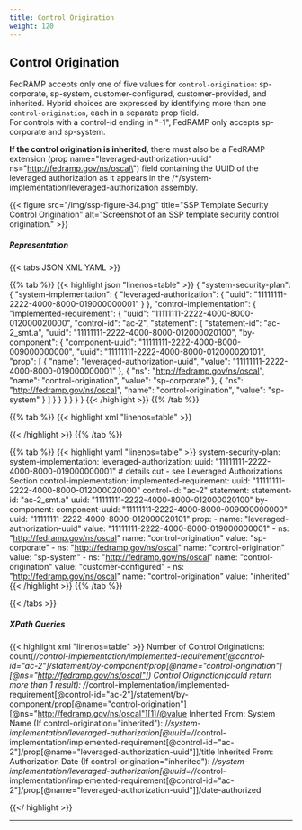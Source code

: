 ```yaml
---
title: Control Origination
weight: 120
---
```


## Control Origination

FedRAMP accepts only one of five values for `control-origination`:
sp-corporate, sp-system, customer-configured, customer-provided, and
inherited. Hybrid choices are expressed by identifying more than one
`control-origination`, each in a separate prop field.\
For controls with a control-id ending in \"-1\", FedRAMP only accepts
sp-corporate and sp-system.

**If the control origination is inherited,** there must also be a
FedRAMP extension (prop name=\"leveraged-authorization-uuid\"
ns=\"http://fedramp.gov/ns/oscal\") field containing the UUID of the
leveraged authorization as it appears in the
/\*/system-implementation/leveraged-authorization assembly.

{{< figure src="/img/ssp-figure-34.png" title="SSP Template Security Control Origination" alt="Screenshot of an SSP template security control origination." >}}

##### Representation
{{< tabs JSON XML YAML >}}

{{% tab %}}
{{< highlight json "linenos=table" >}}
{
  "system-security-plan": {
    "system-implementation": {
      "leveraged-authorization": {
        "uuid": "11111111-2222-4000-8000-019000000001"
      }
    },
    "control-implementation": {
      "implemented-requirement": {
        "uuid": "11111111-2222-4000-8000-012000020000",
        "control-id": "ac-2",
        "statement": {
          "statement-id": "ac-2_smt.a",
          "uuid": "11111111-2222-4000-8000-012000020100",
          "by-component": {
            "component-uuid": "11111111-2222-4000-8000-009000000000",
            "uuid": "11111111-2222-4000-8000-012000020101",
            "prop": [
              {
                "name": "leveraged-authorization-uuid",
                "value": "11111111-2222-4000-8000-019000000001"
              },
              {
                "ns": "http://fedramp.gov/ns/oscal",
                "name": "control-origination",
                "value": "sp-corporate"
              },
              {
                "ns": "http://fedramp.gov/ns/oscal",
                "name": "control-origination",
                "value": "sp-system"
              }
            ]
          }
        }
      }
    }
  }
}
{{< /highlight >}}
{{% /tab %}}

{{% tab %}}
{{< highlight xml "linenos=table" >}}
<system-security-plan>
  <system-implementation>
    <!-- status -->
    <leveraged-authorization uuid="11111111-2222-4000-8000-019000000001">
      <!-- details cut - see Leveraged Authorizations Section -->
    </leveraged-authorization>
  </system-implementation>
  <control-implementation>
    <implemented-requirement uuid="11111111-2222-4000-8000-012000020000" control-id="ac-2">
      <!-- responsible-role -->
      <statement statement-id="ac-2_smt.a" uuid="11111111-2222-4000-8000-012000020100">
        <by-component component-uuid="11111111-2222-4000-8000-009000000000" uuid="11111111-2222-4000-8000-012000020101">
          <prop name="leveraged-authorization-uuid" value="11111111-2222-4000-8000-019000000001"/>
          <prop ns="http://fedramp.gov/ns/oscal" name="control-origination" value="sp-corporate"/>
          <prop ns="http://fedramp.gov/ns/oscal" name="control-origination" value="sp-system"/>
          <prop ns="http://fedramp.gov/ns/oscal" name="control-origination" value="customer-configured"/>
          <prop ns="http://fedramp.gov/ns/oscal" name="control-origination" value="inherited"/>
        </by-component>
      </statement>
    </implemented-requirement>
  </control-implementation>
  <!-- back-matter -->
</system-security-plan>
{{< /highlight >}}
{{% /tab %}}

{{% tab %}}
{{< highlight yaml "linenos=table" >}}
system-security-plan:
  system-implementation:
    leveraged-authorization:
      uuid: "11111111-2222-4000-8000-019000000001"
      # details cut - see Leveraged Authorizations Section
  control-implementation:
    implemented-requirement:
      uuid: "11111111-2222-4000-8000-012000020000"
      control-id: "ac-2"
      statement:
        statement-id: "ac-2_smt.a"
        uuid: "11111111-2222-4000-8000-012000020100"
        by-component:
          component-uuid: "11111111-2222-4000-8000-009000000000"
          uuid: "11111111-2222-4000-8000-012000020101"
          prop:
            - name: "leveraged-authorization-uuid"
              value: "11111111-2222-4000-8000-019000000001"
            - ns: "http://fedramp.gov/ns/oscal"
              name: "control-origination"
              value: "sp-corporate"
            - ns: "http://fedramp.gov/ns/oscal"
              name: "control-origination"
              value: "sp-system"
            - ns: "http://fedramp.gov/ns/oscal"
              name: "control-origination"
              value: "customer-configured"
            - ns: "http://fedramp.gov/ns/oscal"
              name: "control-origination"
              value: "inherited"
{{< /highlight >}}
{{% /tab %}}

{{< /tabs >}}

##### XPath Queries
{{< highlight xml "linenos=table" >}}
  Number of Control Originations:
    count(/*/control-implementation/implemented-requirement[@control-id="ac-2"]/statement/by-component/prop[@name="control-origination"][@ns="http://fedramp.gov/ns/oscal"])
  Control Origination(could return more than 1 result):
    /*/control-implementation/implemented-requirement[@control-id="ac-2"]/statement/by-component/prop[@name="control-origination"][@ns="http://fedramp.gov/ns/oscal"][1]/@value
  Inherited From: System Name (If control-origination="inherited"):
    /*/system-implementation/leveraged-authorization[@uuid=/*/control-implementation/implemented-requirement[@control-id="ac-2"]/prop[@name="leveraged-authorization-uuid"]]/title
  Inherited From: Authorization Date (If control-origination="inherited"):
    /*/system-implementation/leveraged-authorization[@uuid=/*/control-implementation/implemented-requirement[@control-id="ac-2"]/prop[@name="leveraged-authorization-uuid"]]/date-authorized

{{</ highlight >}}

---
